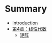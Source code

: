 # Summary

* [Introduction](README.md)
* [第4章：线性代数](chapter4_linear_algebramd.md)
   * [矩阵](Matrices.md)

